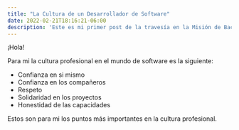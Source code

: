 ```yaml
---
title: "La Cultura de un Desarrollador de Software"
date: 2022-02-21T18:16:21-06:00
description: 'Este es mi primer post de la travesía en la Misión de Backend con Node JS de Launch X.'
---
```


¡Hola!

Para mi la cultura profesional en el mundo de software es la siguiente:

- Confianza en si mismo
- Confianza en los compañeros
- Respeto
- Solidaridad en los proyectos
- Honestidad de las capacidades

Estos son para mi los puntos más importantes en la cultura profesional.
